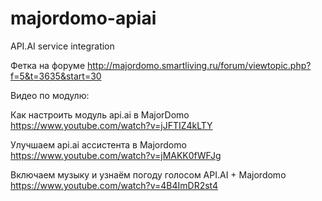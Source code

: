 # majordomo-apiai
API.AI service integration

Фетка на форуме http://majordomo.smartliving.ru/forum/viewtopic.php?f=5&t=3635&start=30

Видео по модулю:

Как настроить модуль api.ai в MajorDomo
https://www.youtube.com/watch?v=jJFTIZ4kLTY

Улучшаем api.ai ассистента в Majordomo 
https://www.youtube.com/watch?v=jMAKK0fWFJg

Включаем музыку и узнаём погоду голосом API.AI + Majordomo
https://www.youtube.com/watch?v=4B4ImDR2st4
